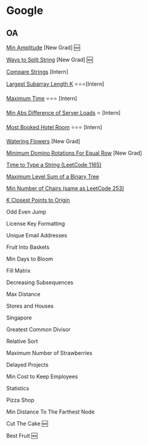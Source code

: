 # Google

## OA

[Min Amplitude](./Interview/Min_Amplitude.py) [New Grad] 🆕

[Ways to Split String](./Interview/Split_String.py) [New Grad] 🆕

[Compare Strings](./Interview/Compare_String.py) [Intern]

[Largest Subarray Length K](./Interview/Largest_Subarray.py) ⭐⭐⭐[Intern]

[Maximum Time](./Interview/Maximum_Time.py) ⭐⭐⭐ [Intern]

[Min Abs Difference of Server Loads](./Interview/Min_Abs_Difference_of_Server_Loads.py) ⭐ [Intern]

[Most Booked Hotel Room](./Interview/Most_Booked_Hotel_Room.py) ⭐⭐⭐ [Intern]

[Watering Flowers](./Interview/Watering_Flower.py) [New Grad]

[Minimum Domino Rotations For Equal Row](../Algorithm/Python/1025/1007_Minimum_Domino_Rotations_For_Equal_Row.py) [New Grad]

[Time to Type a String (LeetCode 1165)](../Algorithm/Python/1200/1165_Single-Row_Keyboard.py)

[Maximum Level Sum of a Binary Tree](../Algorithm/Python/1200/1161_Maximum_Level_Sum_of_a_Binary_Tree.py)

[Min Number of Chairs (same as LeetCode 253)](../Algorithm/Python/275/0253_Meeting_Rooms_II.py)

[K Closest Points to Origin](../Algorithm/Python/975/0973_K_Closest_Points_to_Origin.py)

Odd Even Jump

License Key Formatting

Unique Email Addresses

Fruit Into Baskets

Min Days to Bloom

Fill Matrix

Decreasing Subsequences

Max Distance

Stores and Houses

Singapore

Greatest Common Divisor

Relative Sort

Maximum Number of Strawberries

Delayed Projects

Min Cost to Keep Employees

Statistics

Pizza Shop

Min Distance To The Farthest Node

Cut The Cake 🆕

Best Fruit 🆕


